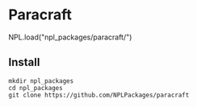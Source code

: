 # Paracraft
NPL.load("npl_packages/paracraft/")

## Install
```
mkdir npl_packages
cd npl_packages
git clone https://github.com/NPLPackages/paracraft
```
